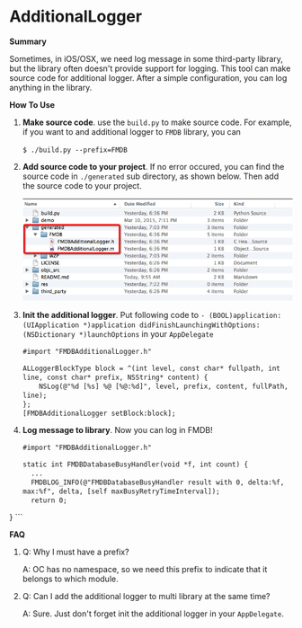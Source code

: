 AdditionalLogger
===

**Summary**

Sometimes, in iOS/OSX, we need log message in some third-party library, but the library often doesn't provide support for logging. This tool can make source code for additional logger. After a simple configuration, you can log anything in the library.


**How To Use**

1. **Make source code**. use the `build.py` to make source code. For example, if you want to and additional logger to `FMDB` library, you can 
	
	`$ ./build.py --prefix=FMDB`
	
1. **Add source code to your project**. If no error occured, you can find the source code in `./generated` sub directory, as shown below. Then add the source code to your project.

	![](https://raw.githubusercontent.com/imoldman/AdditionalLogger/master/res/FMDBAdditionalLogger.png)
1. **Init the additional logger**. Put following code to `- (BOOL)application:(UIApplication *)application didFinishLaunchingWithOptions:(NSDictionary *)launchOptions` in your `AppDelegate`

	```
	#import "FMDBAdditionalLogger.h"
	```
	
    ```
	ALLoggerBlockType block = ^(int level, const char* fullpath, int line, const char* prefix, NSString* content) {	
        NSLog(@"%d [%s] %@ [%@:%d]", level, prefix, content, fullPath, line);
    };
    [FMDBAdditionalLogger setBlock:block];
    ```
1. **Log message to library**. Now you can log in FMDB!
 
	```
	#import "FMDBAdditionalLogger.h"
	```
 
    ```
    static int FMDBDatabaseBusyHandler(void *f, int count) {
	  ...    
      FMDBLOG_INFO(@"FMDBDatabaseBusyHandler result with 0, delta:%f, max:%f", delta, [self maxBusyRetryTimeInterval]);
	  return 0;
}
	```
	
**FAQ**

1. Q: Why I must have a prefix?
	
   A: OC has no namespace, so we need this prefix to indicate that it belongs to which module.


1. Q: Can I add the additional logger to multi library at the same time?

   A: Sure. Just don't forget init the additional logger in your `AppDelegate`.

